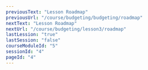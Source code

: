 ```yaml
---
previousText: "Lesson Roadmap"
previousUrl: "/course/budgeting/budgeting/roadmap"
nextText: "Lesson Roadmap"
nextUrl: "/course/budgeting/lesson3/roadmap"
lastLession: "true"
lastSession: "false"
courseModuleId: "5"
sessionId: "4"
pageId: "4"
---
```



<sparkle-animation-player src="./animation/m3l2.js" composition="3FC01BEEAB397745AD18E137FCE8B315"></sparkle-animation-player>
